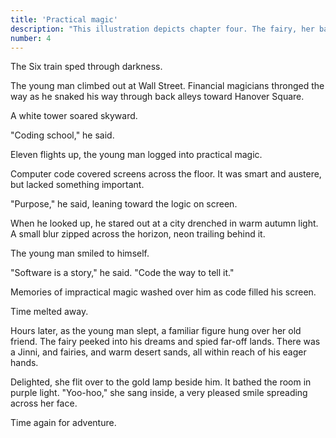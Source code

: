 ```yaml
---
title: 'Practical magic'
description: "This illustration depicts chapter four. The fairy, her back angled to the audience, leans forward into the center of the image, looking up into the dream above her. Chin on hand, she smiles at the adventure unfolding there. A yellow glow lights up the corner of her right eye. Fairy dust sparkles around her, mixing with the moonlight that lights the sky above her. The Jinni from chapter three, now grinning broadly flies up-and-back through the air, arms outstretched, ringed by small glowing fairies. They shine in many colors as they dance mid-air, lighting the scene with tones of emerald green, sky blue, light pink, and pale yellow. Stars hang around them, mixing with multi-colored orbs of light. A mysterious Moroccan castle stands off to the top left of the image. It sits amidst sand dunes that are darkened by mysterious purple light. The moon hangs in haze at the image's other corner. This dream is rising from the young man as he lies sleeps at that image's bottom right corner. He's facing the audience, away from the fantasy, smiling, one hand tucked beneath his face, and the other stretched out before him. His little gold lamp sits on the bedside table to his right, bursting with its impossible magical light."
number: 4
---
```


The Six train sped through darkness.

The young man climbed out at Wall Street. Financial magicians thronged the way as he snaked his way through back alleys toward Hanover Square. 

A white tower soared skyward. 

"Coding school," he said. 

Eleven flights up, the young man logged into practical magic. 

Computer code covered screens across the floor. It was smart and austere, but lacked something important. 

"Purpose," he said, leaning toward the logic on screen.

When he looked up, he stared out at a city drenched in warm autumn light. A small blur zipped across the horizon, neon trailing behind it. 

The young man smiled to himself. 

"Software is a story," he said. "Code the way to tell it."

Memories of impractical magic washed over him as code filled his screen. 

Time melted away. 

Hours later, as the young man slept, a familiar figure hung over her old friend. The fairy peeked into his dreams and spied far-off lands. There was a Jinni, and fairies, and warm desert sands, all within reach of his eager hands.

Delighted, she flit over to the gold lamp beside him. It bathed the room in purple light. "Yoo-hoo," she sang inside, a very pleased smile spreading across her face.

Time again for adventure.
